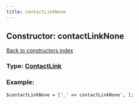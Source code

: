 ```yaml
---
title: contactLinkNone
---
```

## Constructor: contactLinkNone  
[Back to constructors index](index.md)






### Type: [ContactLink](../types/ContactLink.md)


### Example:

```
$contactLinkNone = ['_' => contactLinkNone', ];
```